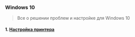 ### Windows 10
> Все о решении проблем и настройке для Windows 10
#### 1. [Настройка принтера](https://www.google.com)
